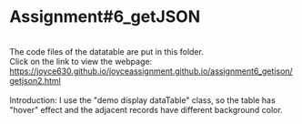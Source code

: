 # Assignment#6_getJSON
<br>The code files of the datatable are put in this folder.
<br>Click on the link to view the webpage: https://joyce630.github.io/joyceassignment.github.io/assignment6_getjson/getjson2.html
<br><br>Introduction: I use the "demo display dataTable" class, so the table has "hover" effect and the adjacent records have different background color. 

